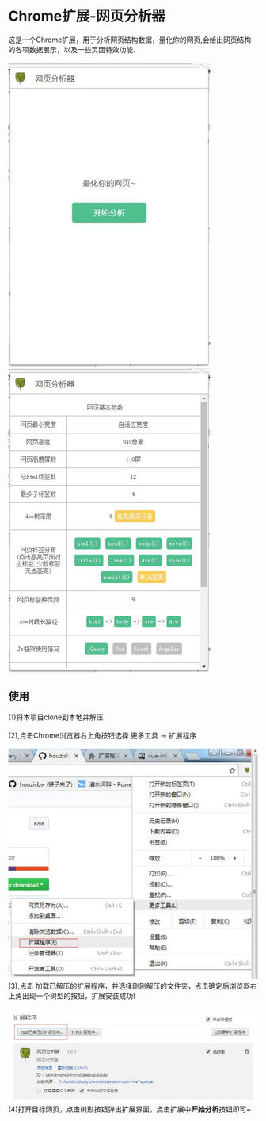 # Chrome扩展-网页分析器
这是一个Chrome扩展，用于分析网页结构数据，量化你的网页,会给出网页结构的各项数据展示，以及一些页面特效功能.<br><br>
![img](https://github.com/houzisbw/chromeExtensions_domTreeAnalyzer/blob/master/imgs/1.jpg)
![img](https://github.com/houzisbw/chromeExtensions_domTreeAnalyzer/blob/master/imgs/2.jpg)
<br />
## 使用 
(1)将本项目clone到本地并解压<br><br>
(2),点击Chrome浏览器右上角按钮选择 更多工具 -> 扩展程序<br><br>
![img](https://github.com/houzisbw/chromeExtensions_domTreeAnalyzer/blob/master/imgs/3.jpg)<br>
(3),点击 加载已解压的扩展程序，并选择刚刚解压的文件夹，点击确定后浏览器右上角出现一个树型的按钮，扩展安装成功!<br><br>
![img](https://github.com/houzisbw/chromeExtensions_domTreeAnalyzer/blob/master/imgs/4.jpg)<br>
(4)打开目标网页，点击树形按钮弹出扩展界面，点击扩展中**开始分析**按钮即可~
